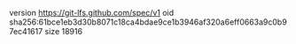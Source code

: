 version https://git-lfs.github.com/spec/v1
oid sha256:61bce1eb3d30b8071c18ca4bdae9ce1b3946af320a6eff0663a9c0b97ec41617
size 18916

